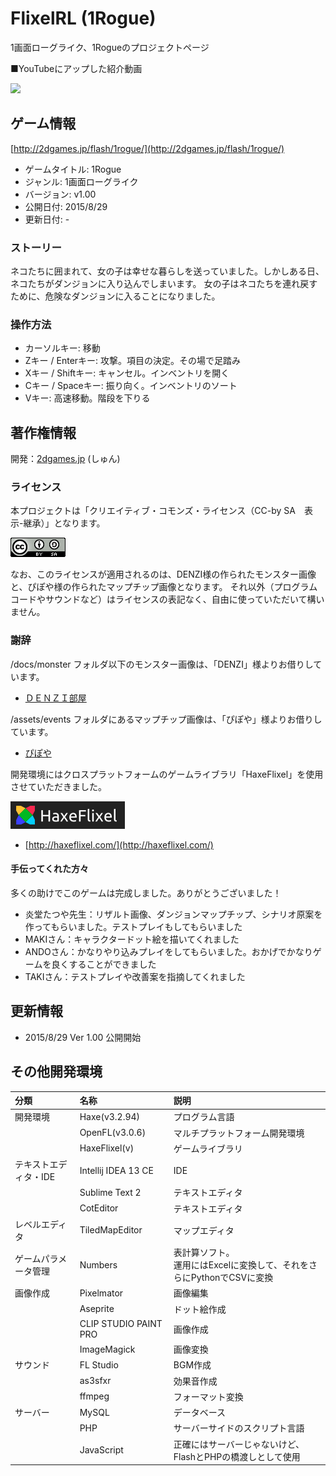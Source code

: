 # FlixelRL (1Rogue)
1画面ローグライク、1Rogueのプロジェクトページ

■YouTubeにアップした紹介動画  

[![](http://img.youtube.com/vi/9YV_Hd1YQ6A/0.jpg)](https://www.youtube.com/watch?v=9YV_Hd1YQ6A)

## ゲーム情報

[http://2dgames.jp/flash/1rogue/](http://2dgames.jp/flash/1rogue/)

* ゲームタイトル: 1Rogue
* ジャンル: 1画面ローグライク
* バージョン: v1.00
* 公開日付: 2015/8/29
* 更新日付: -

### ストーリー
ネコたちに囲まれて、女の子は幸せな暮らしを送っていました。しかしある日、ネコたちがダンジョンに入り込んでしまいます。
女の子はネコたちを連れ戻すために、危険なダンジョンに入ることになりました。

### 操作方法
* カーソルキー: 移動
* Zキー / Enterキー: 攻撃。項目の決定。その場で足踏み
* Xキー / Shiftキー: キャンセル。インベントリを開く
* Cキー / Spaceキー: 振り向く。インベントリのソート
* Vキー: 高速移動。階段を下りる

## 著作権情報
開発：[2dgames.jp](http://2dgames.jp) (しゅん)

### ライセンス
本プロジェクトは「クリエイティブ・コモンズ・ライセンス（CC-by SA　表示-継承）」となります。

![CC-by SA 表示-継承](/docs/license/88x31.png)

なお、このライセンスが適用されるのは、DENZI様の作られたモンスター画像と、ぴぽや様の作られたマップチップ画像となります。
それ以外（プログラムコードやサウンドなど）はライセンスの表記なく、自由に使っていただいて構いません。

### 謝辞
/docs/monster フォルダ以下のモンスター画像は、「DENZI」様よりお借りしています。

* [ＤＥＮＺＩ部屋](http://www3.wind.ne.jp/DENZI/diary/)

/assets/events フォルダにあるマップチップ画像は、「ぴぽや」様よりお借りしています。

* [ぴぽや](http://piposozai.blog76.fc2.com/)

開発環境にはクロスプラットフォームのゲームライブラリ「HaxeFlixel」を使用させていただきました。

![HaxeFlixel](/docs/license/haxeflixel.png)

* [http://haxeflixel.com/](http://haxeflixel.com/)

#### 手伝ってくれた方々
多くの助けでこのゲームは完成しました。ありがとうございました！

* 炎堂たつや先生：リザルト画像、ダンジョンマップチップ、シナリオ原案を作ってもらいました。テストプレイもしてもらいました
* MAKIさん：キャラクタードット絵を描いてくれました
* ANDOさん：かなりやり込みプレイをしてもらいました。おかげでかなりゲームを良くすることができました
* TAKIさん：テストプレイや改善案を指摘してくれました

## 更新情報
* 2015/8/29 Ver 1.00 公開開始

## その他開発環境
|分類|名称|説明|
|:---|:---|:---|
|開発環境|Haxe(v3.2.94)|プログラム言語|
|       |OpenFL(v3.0.6)|マルチプラットフォーム開発環境|
|       |HaxeFlixel(v)|ゲームライブラリ|
|テキストエディタ・IDE|Intellij IDEA 13 CE|IDE|
|                  |Sublime Text 2|テキストエディタ|
|                  |CotEditor|テキストエディタ|
|レベルエディタ|TiledMapEditor|マップエディタ|
|ゲームパラメータ管理|Numbers|表計算ソフト。<br>運用にはExcelに変換して、それをさらにPythonでCSVに変換|
|画像作成|Pixelmator|画像編集|
|       |Aseprite  |ドット絵作成|
|       |CLIP STUDIO PAINT PRO|画像作成|
|       |ImageMagick|画像変換|
|サウンド|FL Studio|BGM作成|
|       |as3sfxr  |効果音作成|
|       |ffmpeg   |フォーマット変換|
|サーバー|MySQL|データベース|
|       |PHP|サーバーサイドのスクリプト言語|
|       |JavaScript|正確にはサーバーじゃないけど、FlashとPHPの橋渡しとして使用|


